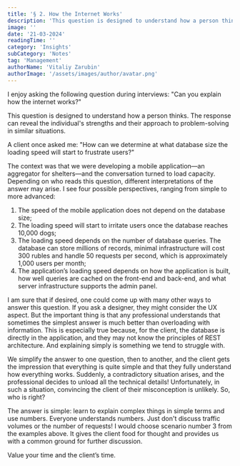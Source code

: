 ```yaml
---
title: '§ 2. How the Internet Works'
description: 'This question is designed to understand how a person thinks.'
image: ''
date: '21-03-2024'
readingTime: ''
category: 'Insights'
subCategory: 'Notes'
tag: 'Management'
authorName: 'Vitaliy Zarubin'
authorImage: '/assets/images/author/avatar.png'
---
```


I enjoy asking the following question during interviews:
"Can you explain how the internet works?"

This question is designed to understand how a person thinks. The response can reveal the individual's strengths and their approach to problem-solving in similar situations.

A client once asked me:
"How can we determine at what database size the loading speed will start to frustrate users?"

The context was that we were developing a mobile application—an aggregator for shelters—and the conversation turned to load capacity. Depending on who reads this question, different interpretations of the answer may arise. I see four possible perspectives, ranging from simple to more advanced:

1. The speed of the mobile application does not depend on the database size;
2. The loading speed will start to irritate users once the database reaches 10,000 dogs;
3. The loading speed depends on the number of database queries. The database can store millions of records, minimal infrastructure will cost 300 rubles and handle 50 requests per second, which is approximately 1,000 users per month;
4. The application’s loading speed depends on how the application is built, how well queries are cached on the front-end and back-end, and what server infrastructure supports the admin panel.

I am sure that if desired, one could come up with many other ways to answer this question. If you ask a designer, they might consider the UX aspect. But the important thing is that any professional understands that sometimes the simplest answer is much better than overloading with information. This is especially true because, for the client, the database is directly in the application, and they may not know the principles of REST architecture. And explaining simply is something we tend to struggle with.

We simplify the answer to one question, then to another, and the client gets the impression that everything is quite simple and that they fully understand how everything works. Suddenly, a contradictory situation arises, and the professional decides to unload all the technical details! Unfortunately, in such a situation, convincing the client of their misconception is unlikely. So, who is right?

The answer is simple: learn to explain complex things in simple terms and use numbers. Everyone understands numbers. Just don't discuss traffic volumes or the number of requests! I would choose scenario number 3 from the examples above. It gives the client food for thought and provides us with a common ground for further discussion.

Value your time and the client’s time.
